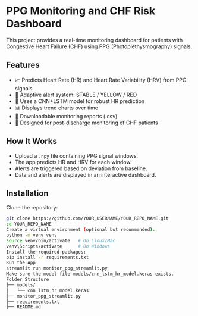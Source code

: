 # PPG Monitoring and CHF Risk Dashboard

This project provides a real-time monitoring dashboard for patients with Congestive Heart Failure (CHF) using PPG (Photoplethysmography) signals.

## Features

- 📈 Predicts Heart Rate (HR) and Heart Rate Variability (HRV) from PPG signals
- 🚦 Adaptive alert system: STABLE / YELLOW / RED
- 🧠 Uses a CNN+LSTM model for robust HR prediction
- 📊 Displays trend charts over time
- 💾 Downloadable monitoring reports (.csv)
- 🏥 Designed for post-discharge monitoring of CHF patients

## How It Works

- Upload a `.npy` file containing PPG signal windows.
- The app predicts HR and HRV for each window.
- Alerts are triggered based on deviation from baseline.
- Data and alerts are displayed in an interactive dashboard.

## Installation

Clone the repository:

```bash
git clone https://github.com/YOUR_USERNAME/YOUR_REPO_NAME.git
cd YOUR_REPO_NAME
Create a virtual environment (optional but recommended):
python -m venv venv
source venv/bin/activate   # On Linux/Mac
venv\Scripts\activate      # On Windows
Install the required packages:
pip install -r requirements.txt
Run the App
streamlit run monitor_ppg_streamlit.py
Make sure the model file models/cnn_lstm_hr_model.keras exists.
Folder Structure
├── models/
│   └── cnn_lstm_hr_model.keras
├── monitor_ppg_streamlit.py
├── requirements.txt
├── README.md

